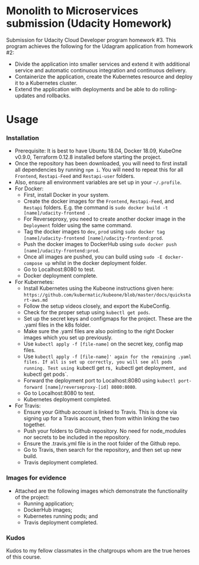 # Monolith to Microservices submission (Udacity Homework)
Submission for Udacity Cloud Developer program homework #3.
This program achieves the following for the Udagram application from homework #2:
- Divide the application into smaller services and extend it with additional service and automatic continuous integration and continuous delivery.
- Containerize the application, create the Kubernetes resource and deploy it to a Kubernetes cluster.
- Extend the application with deployments and be able to do rolling-updates and rollbacks.

# Usage
### Installation
- Prerequisite: It is best to have Ubuntu 18.04, Docker 18.09, KubeOne v0.9.0, Terraform 0.12.8 installed before starting the project.
- Once the repository has been downloaded, you will need to first install all dependencies by running `npm i`. You will need to repeat this for all `Frontend`, `Restapi-Feed` and `Restapi-user` folders.
- Also, ensure all environment variables are set up in your `~/.profile`.
- For Docker:
    - First, install Docker in your system.
    - Create the docker images for the `Frontend`, `Restapi-Feed`, and `Restapi` folders. E.g. the command is `sudo docker build -t [name]/udacity-frontend .` 
    - For Reverseproxy, you need to create another docker image in the `Deployment` folder using the same command. 
    - Tag the docker images to `dev`, `prod` using `sudo docker tag [name]/udacity-frontend [name]/udacity-frontend:prod`.
    - Push the docker images to DockerHub using `sudo docker push [name]/udacity-frontend:prod`.
    - Once all images are pushed, you can build using `sudo -E docker-compose up` whilst in the docker deployment folder.
    - Go to Localhost:8080 to test. 
    - Docker deployment complete.
- For Kubernetes:
    - Install Kubernetes using the Kubeone instructions given here:  `https://github.com/kubermatic/kubeone/blob/master/docs/quickstart-aws.md`
    - Follow the setup videos closely, and export the KubeConfig.
    - Check for the proper setup using `kubectl get pods`.
    - Set up the secret keys and configmaps for the project. These are the .yaml files in the k8s folder.
    - Make sure the .yaml files are also pointing to the right Docker images which you set up previously.
    - Use `kubectl apply -f [file-name]` on the secret key, config map files.
    - Use `kubectl apply -f [file-name]' again for the remaining .yaml files. If all is set up correctly, you will see all pods running. Test using `kubectl get rs`, `kubectl get deployment`, and `kubectl get pods`.
    - Forward the deployment port to Localhost:8080 using `kubectl port-forward [name]/reverseproxy-[id] 8080:8080`.
    - Go to Localhost:8080 to test. 
    - Kubernetes deployment completed.
- For Travis:
    - Ensure your Github account is linked to Travis. This is done via signing up for a Travis account, then from within linking the two together.
    - Push your folders to Github repository. No need for node_modules nor secrets to be included in the repository. 
    - Ensure the .travis.yml file is in the root folder of the Github repo. 
    - Go to Travis, then search for the repository, and then set up new build.
    - Travis deployment completed.

### Images for evidence
- Attached are the following images which demonstrate the functionality of the project:
    - Running application;
    - DockerHub images;
    - Kubernetes running pods; and
    - Travis deployment completed.

### Kudos
Kudos to my fellow classmates in the chatgroups whom are the true heroes of this course.

